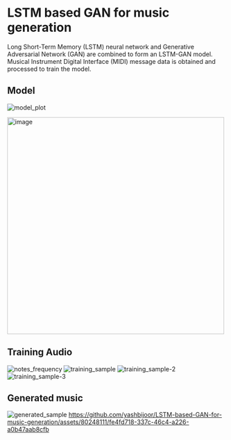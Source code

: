 
# LSTM based GAN for music generation

Long Short-Term Memory (LSTM) neural network and Generative Adversarial Network (GAN) are combined to form an LSTM-GAN model.\
Musical Instrument Digital Interface (MIDI) message data is obtained and processed to train the model.

## Model
![model_plot](https://github.com/yashbijoor/LSTM-based-GAN-for-music-generation/assets/80248111/b1373f04-d184-443f-ae75-2d79e02a3669)

<img height="500" alt="image" src="https://github.com/yashbijoor/LSTM-based-GAN-for-music-generation/assets/80248111/bade174c-95a1-493b-a6b1-4286851d210b">

## Training Audio
![notes_frequency](https://github.com/yashbijoor/LSTM-based-GAN-for-music-generation/assets/80248111/f44e007d-a5a9-4c8c-b82f-e5c04bdb9209)
![training_sample](https://github.com/yashbijoor/LSTM-based-GAN-for-music-generation/assets/80248111/4e854e96-a782-4dc6-954f-8183c194b8c9)
![training_sample-2](https://github.com/yashbijoor/LSTM-based-GAN-for-music-generation/assets/80248111/0cd67c21-5408-4d28-b4eb-4707649caa91)
![training_sample-3](https://github.com/yashbijoor/LSTM-based-GAN-for-music-generation/assets/80248111/669eea38-da8c-4538-a427-9c0e865eb7ad)

## Generated music
![generated_sample](https://github.com/yashbijoor/LSTM-based-GAN-for-music-generation/assets/80248111/c2420092-0ae4-4d39-b611-51a71abc51af)
https://github.com/yashbijoor/LSTM-based-GAN-for-music-generation/assets/80248111/fe4fd718-337c-46c4-a226-a0b47aab8cfb




